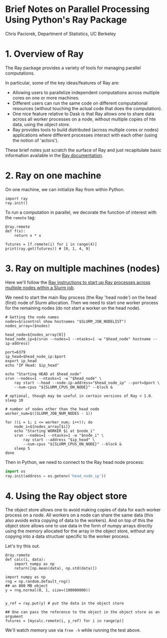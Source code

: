 Brief Notes on Parallel Processing Using Python's Ray Package
=================================================================

Chris Paciorek, Department of Statistics, UC Berkeley

# 1. Overview of Ray

The Ray package provides a variety of tools for managing parallel computations.

In particular, some of the key ideas/features of Ray are:

  - Allowing users to parallelize independent computations across multiple cores on one or more machines.
  - Different users can run the same code on different computational resources (without touching the actual code that does the computation).
  - One nice feature relative to Dask is that Ray allows one to share data across all worker processes on a node, without multiple copies of hte data, using the *object store*.
  - Ray provides tools to build distributed (across multiple cores or nodes) applications where different processes interact with each other (using the notion of 'actors').

These brief notes just scratch the surface of Ray and just recapitulate basic information available in the [Ray documentation](https://docs.ray.io/en/master/).

# 2. Ray on one machine

On one machine, we can initialize Ray from within Python.

```
import ray
ray.init()
```

To run a computation in parallel, we decorate the function of interest with the `remote` tag:

```
@ray.remote
def f(x):
    return x * x

futures = [f.remote(i) for i in range(4)]
print(ray.get(futures)) # [0, 1, 4, 9]
```

# 3. Ray on multiple machines (nodes)

Here we'll follow the [Ray instructions to start up Ray processes across multiple nodes within a Slurm job](https://docs.ray.io/en/master/cluster/slurm.html).

We need to start the main Ray process (the Ray 'head node') on the head (first) node of Slurm allocation. Then we need to start one worker process for the remaining nodes (do not start a worker on the head node).


```
# Getting the node names
nodes=$(scontrol show hostnames "$SLURM_JOB_NODELIST")
nodes_array=($nodes)

head_node=${nodes_array[0]}
head_node_ip=$(srun --nodes=1 --ntasks=1 -w "$head_node" hostname --ip-address)

port=6379
ip_head=$head_node_ip:$port
export ip_head
echo "IP Head: $ip_head"

echo "Starting HEAD at $head_node"
srun --nodes=1 --ntasks=1 -w "$head_node" \
    ray start --head --node-ip-address="$head_node_ip" --port=$port \
    --num-cpus "${SLURM_CPUS_ON_NODE}" --block &

# optional, though may be useful in certain versions of Ray < 1.0.
sleep 10

# number of nodes other than the head node
worker_num=$((SLURM_JOB_NUM_NODES - 1))

for ((i = 1; i <= worker_num; i++)); do
    node_i=${nodes_array[$i]}
    echo "Starting WORKER $i at $node_i"
    srun --nodes=1 --ntasks=1 -w "$node_i" \
        ray start --address "$ip_head" \
        --num-cpus "${SLURM_CPUS_ON_NODE}" --block &
    sleep 5
done
```

Then in Python, we need to connect to the Ray head node process:

```python
import os
ray.init(address = os.getenv('head_node_ip'))
```

# 4. Using the Ray object store

The object store allows one to avoid making copies of data for each worker process on a node. All workers on a node can share the same data (this also avoids extra copying of data to the workers). And on top of this the object store allows one to use data in the form of numpy arrays directly using the memory allocated for the array in the object store, without any copying into a data structuer specific to the worker process.

Let's try this out.

```
@ray.remote
def calc(i, data):
    import numpy as np  
    return([np.mean(data), np.std(data)])

import numpy as np
rng = np.random.default_rng()
## an 800 MB object
y = rng.normal(0, 1, size=(100000000))


y_ref = ray.put(y) # put the data in the object store

## One can pass the reference to the object in the object store as an argument
futures = [mycalc.remote(i, y_ref) for i in range(p)]
```

We'll watch memory use via `free -h` while running the test above.

